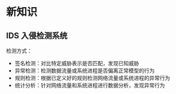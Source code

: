 # 新知识

## IDS 入侵检测系统

检测方式：
- 签名检测：对比特定威胁表示是否匹配，发现已知威胁
- 异常检测：检测数据流量或系统进程是否偏离正常模型的行为
- 规则检测：根据已定义好的规则检测网络流量或系统进程的异常行为
- 统计分析：针对网络流量和系统进程进行数据分析，发现异常行为

